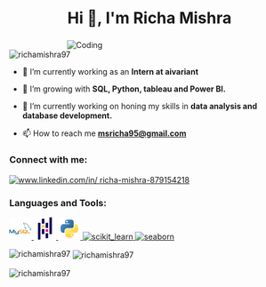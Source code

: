 <h1 align="center">Hi 👋, I'm Richa Mishra</h1>
<h3 align="center"></h3>
<img align="right" alt="Coding" width="400" src="https://digitalcreativemind.com/wp-content/uploads/2021/06/Analytics_amp_Data_Science.gif">

<p align="left"> <img src="https://komarev.com/ghpvc/?username=richamishra97&label=Profile%20views&color=0e75b6&style=flat" alt="richamishra97" /> </p>

- 🔭 I’m currently working as an **Intern at aivariant**

- 🌱 I’m growing with **SQL, Python, tableau and Power BI.**

- 📝 I’m currently working on honing my skills in **data analysis and database development.**

- 📫 How to reach me **msricha95@gmail.com**

<h3 align="left">Connect with me:</h3>
<p align="left">
<a href="https://linkedin.com/in/www.linkedin.com/in/ richa-mishra-879154218" target="blank"><img align="center" src="https://raw.githubusercontent.com/rahuldkjain/github-profile-readme-generator/master/src/images/icons/Social/linked-in-alt.svg" alt="www.linkedin.com/in/ richa-mishra-879154218" height="30" width="40" /></a>
</p>

<h3 align="left">Languages and Tools:</h3>
<p align="left"> <a href="https://www.mysql.com/" target="_blank" rel="noreferrer"> <img src="https://raw.githubusercontent.com/devicons/devicon/master/icons/mysql/mysql-original-wordmark.svg" alt="mysql" width="40" height="40"/> </a> <a href="https://pandas.pydata.org/" target="_blank" rel="noreferrer"> <img src="https://raw.githubusercontent.com/devicons/devicon/2ae2a900d2f041da66e950e4d48052658d850630/icons/pandas/pandas-original.svg" alt="pandas" width="40" height="40"/> </a> <a href="https://www.python.org" target="_blank" rel="noreferrer"> <img src="https://raw.githubusercontent.com/devicons/devicon/master/icons/python/python-original.svg" alt="python" width="40" height="40"/> </a> <a href="https://scikit-learn.org/" target="_blank" rel="noreferrer"> <img src="https://upload.wikimedia.org/wikipedia/commons/0/05/Scikit_learn_logo_small.svg" alt="scikit_learn" width="40" height="40"/> </a> <a href="https://seaborn.pydata.org/" target="_blank" rel="noreferrer"> <img src="https://seaborn.pydata.org/_images/logo-mark-lightbg.svg" alt="seaborn" width="40" height="40"/> </a> </p>

<p><img align="left" src="https://github-readme-stats.vercel.app/api/top-langs?username=richamishra97&show_icons=true&locale=en&layout=compact" alt="richamishra97" /></p>

<p>&nbsp;<img align="center" src="https://github-readme-stats.vercel.app/api?username=richamishra97&show_icons=true&locale=en" alt="richamishra97" /></p>

<p><img align="center" src="https://github-readme-streak-stats.herokuapp.com/?user=richamishra97&" alt="richamishra97" /></p>
